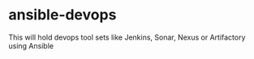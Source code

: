 # ansible-devops
This will hold devops tool sets like Jenkins, Sonar, Nexus or Artifactory using Ansible
